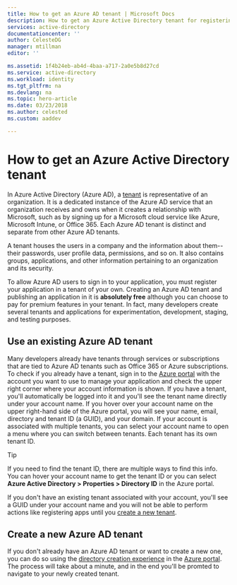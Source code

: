```yaml
---
title: How to get an Azure AD tenant | Microsoft Docs
description: How to get an Azure Active Directory tenant for registering and building applications.
services: active-directory
documentationcenter: ''
author: CelesteDG
manager: mtillman
editor: ''

ms.assetid: 1f4b24eb-ab4d-4baa-a717-2a0e5b8d27cd
ms.service: active-directory
ms.workload: identity
ms.tgt_pltfrm: na
ms.devlang: na
ms.topic: hero-article
ms.date: 03/23/2018
ms.author: celested
ms.custom: aaddev

---
```

# How to get an Azure Active Directory tenant

In Azure Active Directory (Azure AD), a [tenant](https://msdn.microsoft.com/library/azure/jj573650.aspx#Anchor_0) is representative of an organization. It is a dedicated instance of the Azure AD service that an organization receives and owns when it creates a relationship with Microsoft, such as by signing up for a Microsoft cloud service like Azure, Microsoft Intune, or Office 365. Each Azure AD tenant is distinct and separate from other Azure AD tenants.  

A tenant houses the users in a company and the information about them--their passwords, user profile data, permissions, and so on. It also contains groups, applications, and other information pertaining to an organization and its security.

To allow Azure AD users to sign in to your application, you must register your application in a tenant of your own. Creating an Azure AD tenant and publishing an application in it is **absolutely free** although you can choose to pay for premium features in your tenant. In fact, many developers create several tenants and applications for experimentation, development, staging, and testing purposes.

## Use an existing Azure AD tenant

Many developers already have tenants through services or subscriptions that are tied to Azure AD tenants such as Office 365 or Azure subscriptions. To check if you already have a tenant, sign in to the [Azure portal](https://portal.azure.com) with the account you want to use to manage your application and check the upper right corner where your account information is shown. If you have a tenant, you'll automatically be logged into it and you'll see the tenant name directly under your account name. If you hover over your account name on the upper right-hand side of the Azure portal, you will see your name, email, directory and tenant ID (a GUID), and your domain. If your account is associated with multiple tenants, you can select your account name to open a menu where you can switch between tenants. Each tenant has its own tenant ID.

> [!TIP]
> If you need to find the tenant ID, there are multiple ways to find this info. You can hover your account name to get the tenant ID or you can select **Azure Active Directory > Properties > Directory ID** in the Azure portal.

If you don't have an existing tenant associated with your account, you'll see a GUID under your account name and you will not be able to perform actions like registering apps until you [create a new tenant](#create-a-new-azure-ad-tenant).

## Create a new Azure AD tenant

If you don't already have an Azure AD tenant or want to create a new one, you can do so using the [directory creation experience](https://portal.azure.com/#create/Microsoft.AzureActiveDirectory) in the [Azure portal](https://portal.azure.com).  The process will take about a minute, and in the end you'll be promted to navigate to your newly created tenant.
